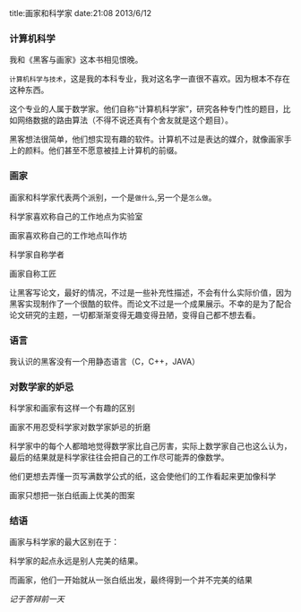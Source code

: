 title:画家和科学家
date:21:08 2013/6/12

### 计算机科学

我和《黑客与画家》这本书相见恨晚。

`计算机科学与技术`，这是我的本科专业，我对这名字一直很不喜欢。因为根本不存在这种东西。

这个专业的人属于数学家。他们自称“计算机科学家”，研究各种专门性的题目，比如网络数据的路由算法（不得不说还真有个舍友就是这个题目）。

黑客想法很简单，他们想实现有趣的软件。计算机不过是表达的媒介，就像画家手上的颜料。他们甚至不愿意被挂上计算机的前缀。

### 画家

画家和科学家代表两个派别，一个是`做什么`,另一个是`怎么做`。

科学家喜欢称自己的工作地点为实验室

画家喜欢称自己的工作地点叫作坊

科学家自称学者

画家自称工匠

让黑客写论文，最好的情况，不过是一些补充性描述，不会有什么实际价值，因为黑客实现制作了一个很酷的软件。而论文不过是一个成果展示。不幸的是为了配合论文研究的主题，一切都渐渐变得无趣变得丑陋，变得自己都不想去看。

### 语言

我认识的黑客没有一个用静态语言（C，C++，JAVA）

### 对数学家的妒忌

科学家和画家有这样一个有趣的区别

画家不用忍受科学家对数学家妒忌的折磨

科学家中的每个人都暗地觉得数学家比自己厉害，实际上数学家自己也这么认为，最后的结果就是科学家往往会把自己的工作尽可能弄的像数学。

他们更想去弄懂一页写满数学公式的纸，这会使他们的工作看起来更加像科学

画家只想把一张白纸画上优美的图案

### 结语

画家与科学家的最大区别在于：

科学家的起点永远是别人完美的结果。

而画家，他们一开始就从一张白纸出发，最终得到一个并不完美的结果

*记于答辩前一天*
